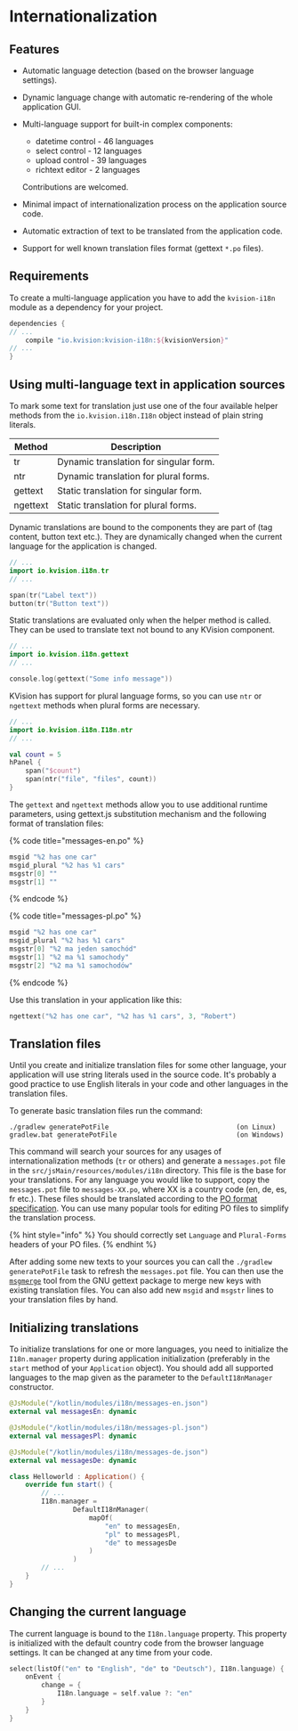 # Internationalization

## Features

* Automatic language detection (based on the browser language settings).
* Dynamic language change with automatic re-rendering of the whole application GUI.
*   Multi-language support for built-in complex components:

    * datetime control - 46 languages
    * select control - 12 languages
    * upload control - 39 languages
    * richtext editor - 2 languages

    Contributions are welcomed.
* Minimal impact of internationalization process on the application source code.
* Automatic extraction of text to be translated from the application code.
* Support for well known translation files format (gettext `*.po` files).

## Requirements

To create a multi-language application you have to add the `kvision-i18n` module as a dependency for your project.

```groovy
dependencies {
// ...
    compile "io.kvision:kvision-i18n:${kvisionVersion}"
// ...
}
```

## Using multi-language text in application sources

To mark some text for translation just use one of the four available helper methods from the `io.kvision.i18n.I18n` object instead of plain string literals.

| Method   | Description                            |
| -------- | -------------------------------------- |
| tr       | Dynamic translation for singular form. |
| ntr      | Dynamic translation for plural forms.  |
| gettext  | Static translation for singular form.  |
| ngettext | Static translation for plural forms.   |

Dynamic translations are bound to the components they are part of (tag content, button text etc.). They are dynamically changed when the current language for the application is changed.

```kotlin
// ...
import io.kvision.i18n.tr
// ...

span(tr("Label text"))
button(tr("Button text"))
```

Static translations are evaluated only when the helper method is called. They can be used to translate text not bound to any KVision component.

```kotlin
// ...
import io.kvision.i18n.gettext
// ...

console.log(gettext("Some info message"))
```

KVision has support for plural language forms, so you can use `ntr` or `ngettext` methods when plural forms are necessary.

```kotlin
// ...
import io.kvision.i18n.I18n.ntr
// ...

val count = 5
hPanel {
    span("$count")
    span(ntr("file", "files", count))
}
```

The `gettext` and `ngettext` methods allow you to use additional runtime parameters, using gettext.js substitution mechanism and the following format of translation files:

{% code title="messages-en.po" %}
```kotlin
msgid "%2 has one car"
msgid_plural "%2 has %1 cars"
msgstr[0] ""
msgstr[1] ""
```
{% endcode %}

{% code title="messages-pl.po" %}
```kotlin
msgid "%2 has one car"
msgid_plural "%2 has %1 cars"
msgstr[0] "%2 ma jeden samochód"
msgstr[1] "%2 ma %1 samochody"
msgstr[2] "%2 ma %1 samochodów"
```
{% endcode %}

Use this translation in your application like this:

```kotlin
ngettext("%2 has one car", "%2 has %1 cars", 3, "Robert")
```

## Translation files

Until you create and initialize translation files for some other language, your application will use string literals used in the source code. It's probably a good practice to use English literals in your code and other languages in the translation files.

To generate basic translation files run the command:

```
./gradlew generatePotFile                                (on Linux)
gradlew.bat generatePotFile                              (on Windows)
```

This command will search your sources for any usages of internationalization methods (`tr` or others) and generate a `messages.pot` file in the `src/jsMain/resources/modules/i18n` directory. This file is the base for your translations. For any language you would like to support, copy the `messages.pot` file to `messages-XX.po`, where XX is a country code (en, de, es, fr etc.). These files should be translated according to the [PO format specification](https://www.gnu.org/software/gettext/manual/html_node/PO-Files.html). You can use many popular tools for editing PO files to simplify the translation process.

{% hint style="info" %}
You should correctly set `Language` and `Plural-Forms` headers of your PO files.
{% endhint %}

After adding some new texts to your sources you can call the `./gradlew generatePotFile` task to refresh the `messages.pot` file. You can then use the [`msgmerge`](https://www.gnu.org/software/gettext/manual/html_node/msgmerge-Invocation.html) tool from the GNU gettext package to merge new keys with existing translation files. You can also add new `msgid` and `msgstr` lines to your translation files by hand.

## Initializing translations

To initialize translations for one or more languages, you need to initialize the `I18n.manager` property during application initialization (preferably in the `start` method of your `Application` object). You should add all supported languages to the map given as the parameter to the `DefaultI18nManager` constructor.

```kotlin
@JsModule("/kotlin/modules/i18n/messages-en.json")
external val messagesEn: dynamic

@JsModule("/kotlin/modules/i18n/messages-pl.json")
external val messagesPl: dynamic

@JsModule("/kotlin/modules/i18n/messages-de.json")
external val messagesDe: dynamic

class Helloworld : Application() {
    override fun start() {
        // ...
        I18n.manager =
                DefaultI18nManager(
                    mapOf(
                        "en" to messagesEn,
                        "pl" to messagesPl,
                        "de" to messagesDe
                    )
                )
        // ...
    }
}
```

## Changing the current language

The current language is bound to the `I18n.language` property. This property is initialized with the default country code from the browser language settings. It can be changed at any time from your code.

```kotlin
select(listOf("en" to "English", "de" to "Deutsch"), I18n.language) {
    onEvent {
        change = {
            I18n.language = self.value ?: "en"
        }
    }
}
```

